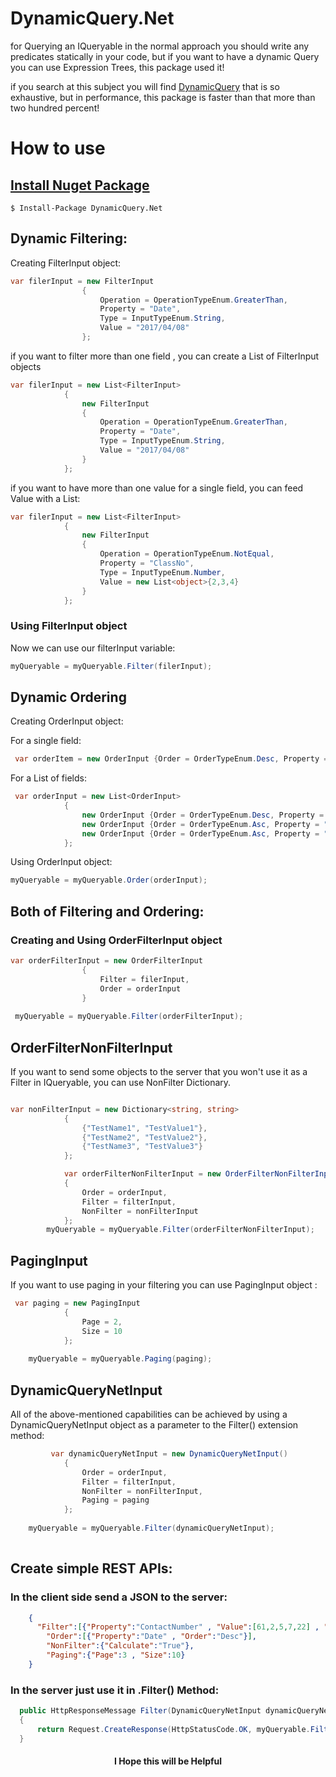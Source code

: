 # DynamicQuery.Net

for Querying an IQueryable in the normal approach you should write any predicates statically in your code, but if you want to have a dynamic Query you can use Expression Trees, this package used it!

if you search at this subject you will find  [DynamicQuery](https://www.nuget.org/packages/DynamicQuery) that is so exhaustive, but in performance, this package is faster than that more than two hundred percent!

# How to use

## [Install Nuget Package](https://www.nuget.org/packages/DynamicQuery.Net)
```
$ Install-Package DynamicQuery.Net
```

## Dynamic Filtering:

Creating FilterInput object:

```cs
var filerInput = new FilterInput
                {
                    Operation = OperationTypeEnum.GreaterThan,
                    Property = "Date",
                    Type = InputTypeEnum.String,
                    Value = "2017/04/08"
                };
```
if you want to filter more than one field , you can create a List of FilterInput objects
```cs
var filerInput = new List<FilterInput>
            {
                new FilterInput
                {
                    Operation = OperationTypeEnum.GreaterThan,
                    Property = "Date",
                    Type = InputTypeEnum.String,
                    Value = "2017/04/08"
                }
            };
```

if you want to have more than one value for a single field, you can feed Value with a List: 
```cs
var filerInput = new List<FilterInput>
            {
                new FilterInput
                {
                    Operation = OperationTypeEnum.NotEqual,
                    Property = "ClassNo",
                    Type = InputTypeEnum.Number,
                    Value = new List<object>{2,3,4}
                }
            };
```

### Using FilterInput object

Now we can use our filterInput variable:

```cs
myQueryable = myQueryable.Filter(filerInput);
```


## Dynamic Ordering

Creating OrderInput object:

For a single field:
```cs
 var orderItem = new OrderInput {Order = OrderTypeEnum.Desc, Property = "Date"};
```

For a List of fields:

```cs
 var orderInput = new List<OrderInput>
            {
                new OrderInput {Order = OrderTypeEnum.Desc, Property = "Date"},
                new OrderInput {Order = OrderTypeEnum.Asc, Property = "Name"},
                new OrderInput {Order = OrderTypeEnum.Asc, Property = "ID"}
            };
```

Using OrderInput object:

```cs
myQueryable = myQueryable.Order(orderInput);
```

## Both of Filtering and Ordering:

### Creating and Using OrderFilterInput object

```cs
var orderFilterInput = new OrderFilterInput 
                {
                    Filter = filerInput,
                    Order = orderInput
                }
               
 myQueryable = myQueryable.Filter(orderFilterInput); 
```

## OrderFilterNonFilterInput 

If you want to send some objects to the server that you won't use it as a Filter in IQueryable, you can use NonFilter Dictionary.

```cs

var nonFilterInput = new Dictionary<string, string>
            {
                {"TestName1", "TestValue1"},
                {"TestName2", "TestValue2"},
                {"TestName3", "TestValue3"}
            };

            var orderFilterNonFilterInput = new OrderFilterNonFilterInput()
            {
                Order = orderInput,
                Filter = filterInput,
                NonFilter = nonFilterInput
            };
		myQueryable = myQueryable.Filter(orderFilterNonFilterInput);
```

## PagingInput

If you want to use paging in your filtering you can use PagingInput object :

```cs
 var paging = new PagingInput
            {
                Page = 2,
                Size = 10
            };
			
	myQueryable = myQueryable.Paging(paging);
```

## DynamicQueryNetInput

All of the above-mentioned capabilities can be achieved by using a DynamicQueryNetInput object as a parameter to the Filter() extension method:

```cs
         var dynamicQueryNetInput = new DynamicQueryNetInput()
            {
                Order = orderInput,
                Filter = filterInput,
                NonFilter = nonFilterInput,
                Paging = paging
            };
			
	myQueryable = myQueryable.Filter(dynamicQueryNetInput);
	
```


## Create simple REST APIs:

### In the client side send a JSON to the server:

```json
	{
      "Filter":[{"Property":"ContactNumber" , "Value":[61,2,5,7,22] , "Type":"Number" , "Operation":"Equal"}],
    	"Order":[{"Property":"Date" , "Order":"Desc"}],
    	"NonFilter":{"Calculate":"True"},
        "Paging":{"Page":3 , "Size":10}
	}
```

### In the server just use it in .Filter() Method:

```cs
  public HttpResponseMessage Filter(DynamicQueryNetInput dynamicQueryNetInput)
  {
      return Request.CreateResponse(HttpStatusCode.OK, myQueryable.Filter(dynamicQueryNetInput));
  }
```


 <h4 style="text-align: center;">I Hope this will be Helpful</h4>

